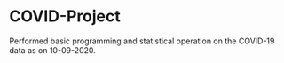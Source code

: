 # COVID-Project
Performed basic programming and statistical operation on the COVID-19 data as on 10-09-2020.
